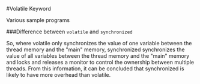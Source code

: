 #Volatile Keyword

Various sample programs

###Difference between `volatile` and `synchronized` 

So, where volatile only synchronizes the value of one variable between the thread memory and the "main" memory, synchronized synchronizes the value of all variables between the thread memory and the "main" memory and locks and releases a monitor to control the ownership between multiple threads.
From this information, it can be concluded that synchronized is likely to have more overhead than volatile.